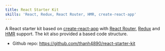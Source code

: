 ```yaml
---
title: React Starter Kit
skills: 'React, Redux, React Router, HMR, create-react-app'
---
```


A React starter kit based on [create-react-app](https://github.com/facebook/create-react-app) with [React Router](https://reacttraining.com/react-router/), [Redux](https://redux.js.org/) and [HMR](https://webpack.js.org/concepts/hot-module-replacement/) support. The kit also provided a based code structure.

* Github repo: https://github.com/thanh4890/react-starter-kit
